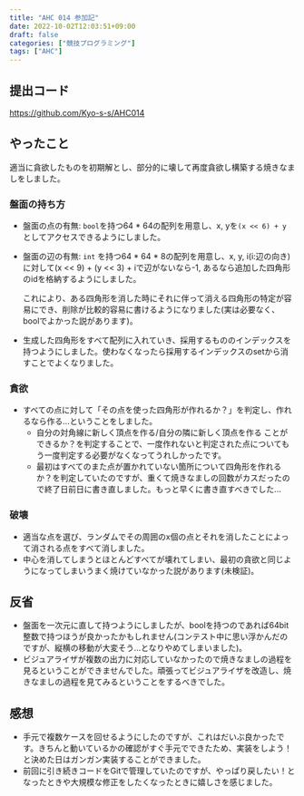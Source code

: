 ```yaml
---
title: "AHC 014 参加記"
date: 2022-10-02T12:03:51+09:00
draft: false
categories: ["競技プログラミング"]
tags: ["AHC"]
---
```


## 提出コード

https://github.com/Kyo-s-s/AHC014



## やったこと

適当に貪欲したものを初期解とし、部分的に壊して再度貪欲し構築する焼きなましをしました。

### 盤面の持ち方

- 盤面の点の有無: `bool`を持つ64 * 64の配列を用意し、x, yを`(x << 6) + y` としてアクセスできるようにしました。

- 盤面の辺の有無: `int` を持つ64 * 64 * 8の配列を用意し、x, y, i(i:辺の向き)に対して(x << 9) + (y << 3) + iで辺がないなら-1, あるなら追加した四角形のidを格納するようにしました。

  これにより、ある四角形を消した時にそれに伴って消える四角形の特定が容易にでき、削除が比較的容易に書けるようになりました(実は必要なく、boolでよかった説があります)。

- 生成した四角形をすべて配列に入れていき、採用するもののインデックスを持つようにしました。使わなくなったら採用するインデックスのsetから消すことでよくなりました。

### 貪欲

- すべての点に対して「その点を使った四角形が作れるか？」を判定し、作れるなら作る...ということをしました。
  - 自分の対角線に新しく頂点を作る/自分の隣に新しく頂点を作る ことができるか？を判定することで、一度作れないと判定された点についてもう一度判定する必要がなくなってうれしかったです。
  - 最初はすべてのまた点が置かれていない箇所について四角形を作れるか？を判定していたのですが、重くて焼きなましの回数がカスだったので終了日前日に書き直しました。もっと早くに書き直すべきでした...

### 破壊

- 適当な点を選び、ランダムでその周囲のx個の点とそれを消したことによって消される点をすべて消しました。
- 中心を消してしまうとほとんどすべてが壊れてしまい、最初の貪欲と同じようになってしまいうまく焼けていなかった説があります(未検証)。



## 反省

- 盤面を一次元に直して持つようにしましたが、boolを持つのであれば64bit整数で持つほうが良かったかもしれません(コンテスト中に思い浮かんだのですが、縦横の移動が大変そう...となりやめてしまいました)。
- ビジュアライザが複数の出力に対応していなかったので焼きなましの過程を見るということができませんでした。頑張ってビジュアライザを改造し、焼きなましの過程を見てみるということをするべきでした。



## 感想

- 手元で複数ケースを回せるようにしたのですが、これはだいぶ良かったです。きちんと動いているかの確認がすぐ手元でできたため、実装をしよう！と決めた日はガンガン実装することができました。
- 前回に引き続きコードをGitで管理していたのですが、やっぱり戻したい！となったときや大規模な修正をしたくなったときに嬉しさを感じました。